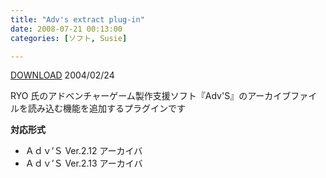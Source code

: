 ```yaml
---
title: "Adv's extract plug-in"
date: 2008-07-21 00:13:00
categories: [ソフト, Susie]

---
```


<div><a href="/soft/susie/axadv001.lzh">DOWNLOAD</a> 2004/02/24
</div>

<div><p>
RYO 氏のアドベンチャーゲーム製作支援ソフト『Adv'S』のアーカイブファイルを読み込む機能を追加するプラグインです
</p>
<p>
<strong>対応形式</strong>
</p>
<ul>
<li>
Ａｄｖ’Ｓ Ver.2.12 アーカイバ
</li>
<li>
Ａｄｖ’Ｓ Ver.2.13 アーカイバ
</li>
</ul>
</div>
